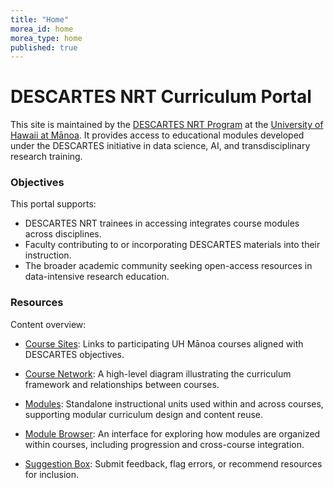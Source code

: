 ```yaml
---
title: "Home"
morea_id: home
morea_type: home
published: true
---
```


# DESCARTES NRT Curriculum Portal

This site is maintained by the [DESCARTES NRT Program](https://descartes.manoa.hawaii.edu/) at the [University of Hawaii at Mānoa](http://manoa.hawaii.edu). It provides access to educational modules developed under the DESCARTES initiative in data science, AI, and transdisciplinary research training.

### Objectives

This portal supports:

* DESCARTES NRT trainees in accessing integrates course modules across disciplines.
* Faculty contributing to or incorporating DESCARTES materials into their instruction.
* The broader academic community seeking open-access resources in data-intensive research education. 

### Resources

Content overview:

* [Course Sites](./course-sites): Links to participating UH Mānoa courses aligned with DESCARTES objectives. 

* [Course Network](./course-network): A high-level diagram illustrating the curriculum framework and relationships between courses. 

* [Modules](./modules): Standalone instructional units used within and across courses, supporting modular curriculum design and content reuse.

* [Module Browser](./module-browser): An interface for exploring how modules are organized within courses, including progression and cross-course integration. 

* [Suggestion Box](./suggestion-box): Submit feedback, flag errors, or recommend resources for inclusion.